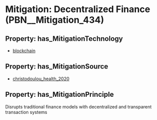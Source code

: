 # Mitigation: __Decentralized Finance__ (PBN__Mitigation_434)

## Property: has_MitigationTechnology

* [blockchain](../Technology/PBN__Technology_94)

## Property: has_MitigationSource

* [christodoulou_health_2020](../Article/PBN__Article_78)

## Property: has_MitigationPrinciple

Disrupts traditional finance models with decentralized and transparent transaction systems

